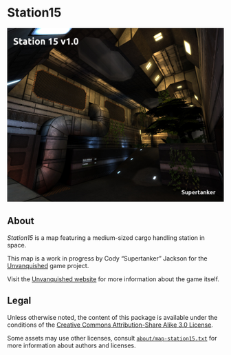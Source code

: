 Station15
=========

![Station15 levelshot](meta/station15/station15.jpg)

About
-----

_Station15_ is a map featuring a medium-sized cargo handling station in space.

This map is a work in progress by Cody “Supertanker” Jackson for the [Unvanquished](https://unvanquished.net) game project. 

Visit the [Unvanquished website](https://unvanquished.net/) for more information about the game itself.

Legal
-----

Unless otherwise noted, the content of this package is available under the conditions of the [Creative Commons Attribution-Share Alike 3.0 License](https://creativecommons.org/licenses/by-sa/3.0/).

Some assets may use other licenses, consult [`about/map-station15.txt`](about/map-station15.txt) for more information about authors and licenses.